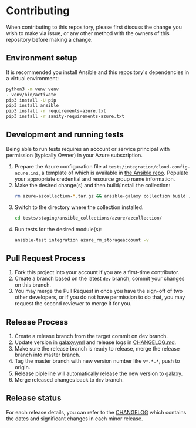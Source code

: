 # Contributing

When contributing to this repository, please first discuss the change you wish to make via issue, or any other method with the owners of this repository before making a change.

## Environment setup

It is recommended you install Ansible and this repository's dependencies in a virtual environment:
```bash
python3 -m venv venv
. venv/bin/activate
pip3 install -U pip
pip3 install ansible
pip3 install -r requirements-azure.txt
pip3 install -r sanity-requirements-azure.txt
```

## Development and running tests

Being able to run tests requires an account or service principal with permission (typically Owner) in your Azure subscription.

1. Prepare the Azure configuration file at `tests/integration/cloud-config-azure.ini`, a template of which is available in [the Ansible repo](https://github.com/ansible/ansible/blob/23a84902cb9599fe958a86e7a95520837964726a/test/lib/ansible_test/config/cloud-config-azure.ini.template). Populate your appropriate credential and resource group name information.
1. Make the desired change(s) and then build/install the collection:
    ```bash
    rm azure-azcollection-*.tar.gz && ansible-galaxy collection build . --force && ansible-galaxy collection install azure-azcollection-*.tar.gz -p tests/staging --force
    ```
1. Switch to the directory where the collection installed.
    ```bash
    cd tests/staging/ansible_collections/azure/azcollection/
    ```
1. Run tests for the desired module(s):
    ```bash
    ansible-test integration azure_rm_storageaccount -v
    ```

## Pull Request Process

1. Fork this project into your account if you are a first-time contributor.
1. Create a branch based on the latest `dev` branch, commit your changes on this branch.
1. You may merge the Pull Request in once you have the sign-off of two other developers, or if you do not have permission to do that, you may request the second reviewer to merge it for you.

## Release Process

1. Create a release branch from the target commit on dev branch.
1. Update version in [galaxy.yml](galaxy.yml) and release logs in [CHANGELOG.md](CHANGELOG.md).
1. Make sure the release branch is ready to release, merge the release branch into master branch.
1. Tag the master branch with new version number like `v*.*.*`, push to origin.
1. Release pipleline will automatically release the new version to galaxy.
1. Merge released changes back to `dev` branch.

## Release status

For each release details, you can refer to the [CHANGELOG](CHANGELOG.md) which contains the dates and significant changes in each minor release.
